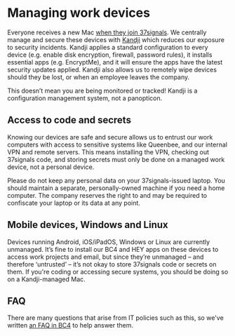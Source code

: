# Managing work devices

Everyone receives a new Mac [when they join 37signals](https://basecamp.com/handbook/08-getting-started#your-first-few-days). We centrally manage and secure these devices with [Kandji](https://kandji.io/) which reduces our exposure to security incidents. Kandji applies a standard configuration to every device (e.g. enable disk encryption, firewall, password rules), it installs essential apps (e.g. EncryptMe), and it will ensure the apps have the latest security updates applied. Kandji also allows us to remotely wipe devices should they be lost, or when an employee leaves the company.

This doesn’t mean you are being monitored or tracked! Kandji is a configuration management system, not a panopticon.

## Access to code and secrets

Knowing our devices are safe and secure allows us to entrust our work computers with access to sensitive systems like Queenbee, and our internal VPN and remote servers. This means installing the VPN, checking out 37signals code, and storing secrets must only be done on a managed work device, not a personal device.

Please do not keep any personal data on your 37signals-issued laptop. You should maintain a separate, personally-owned machine if you need a home computer. The company reserves the right to and may be required to confiscate your laptop or its data at any point.

## Mobile devices, Windows and Linux

Devices running Android, iOS/iPadOS, Windows or Linux are currently unmanaged. It’s fine to install our BC4 and HEY apps on these devices to access work projects and email, but since they’re unmanaged – and therefore ‘untrusted’ – it’s not okay to store 37signals code or secrets on them. If you're coding or accessing secure systems, you should be doing so on a Kandji-managed Mac.

## FAQ

There are many questions that arise from IT policies such as this, so we've written [an FAQ in BC4](https://3.basecamp.com/2914079/buckets/31986799/documents/6044843594) to help answer them.
